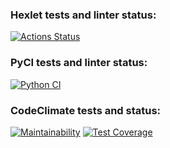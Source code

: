 ### Hexlet tests and linter status:
[![Actions Status](https://github.com/kozenalex/python-project-51/workflows/hexlet-check/badge.svg)](https://github.com/kozenalex/python-project-51/actions)
### PyCI tests and linter status:
[![Python CI](https://github.com/kozenalex/python-project-51/actions/workflows/pyci.yml/badge.svg)](https://github.com/kozenalex/python-project-51/actions/workflows/pyci.yml)
### CodeClimate tests and status:
[![Maintainability](https://api.codeclimate.com/v1/badges/b6fa38ce1bff064a1e3c/maintainability)](https://codeclimate.com/github/kozenalex/python-project-51/maintainability)
[![Test Coverage](https://api.codeclimate.com/v1/badges/b6fa38ce1bff064a1e3c/test_coverage)](https://codeclimate.com/github/kozenalex/python-project-51/test_coverage)